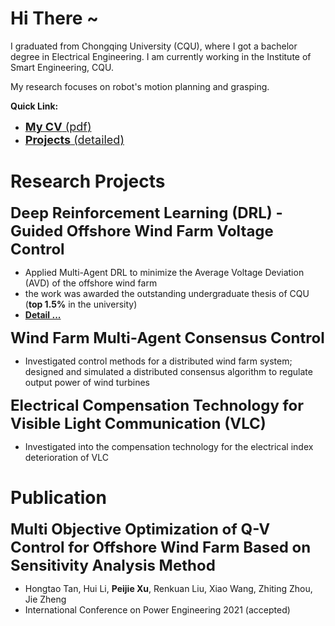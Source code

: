 <script>
var _hmt = _hmt || [];
(function() {
  var hm = document.createElement("script");
  hm.src = "https://hm.baidu.com/hm.js?7b209b2fdcb7fe3b26b9d3bfdaef9479";
  var s = document.getElementsByTagName("script")[0]; 
  s.parentNode.insertBefore(hm, s);
})();
</script>

# Hi There ~

I graduated from Chongqing University (CQU), where I got a bachelor degree in Electrical Engineering. I am currently working in the Institute of Smart Engineering, CQU.
  
My research focuses on robot's motion planning and grasping. 

**Quick Link:**
* <a href="Projects_Details/1_underguaduate_thesis.html"> <font size=4> <b>My CV</b> (pdf)</font> </a>
* <a href="Projects_Details/Projects_index.html"> <font size=4> <b>Projects</b> (detailed)</font> </a>
  

# Research Projects

<font size=5> <b>Deep Reinforcement Learning (DRL) - Guided Offshore Wind Farm Voltage Control</b> </font>  

* Applied Multi-Agent DRL to minimize the Average Voltage Deviation (AVD) of the offshore wind farm
* the work was awarded the outstanding undergraduate thesis of CQU (**top 1.5%** in the university)
* **[Detail ...](Projects_Details/1_underguaduate_thesis.md)**

<font size=5> <b>Wind Farm Multi-Agent Consensus Control</b> </font>  

* Investigated control methods for a distributed wind farm system; designed and simulated a distributed consensus algorithm to regulate output power of wind turbines

<font size=5> <b>Electrical Compensation Technology for Visible Light Communication (VLC)</b></font>  

* Investigated into the compensation technology for the electrical index deterioration of VLC

# Publication

<font size=5> <b>Multi Objective Optimization of Q-V Control for Offshore Wind Farm Based on Sensitivity Analysis Method</b></font>  
* Hongtao Tan, Hui Li, **Peijie Xu**, Renkuan Liu, Xiao Wang, Zhiting Zhou, Jie Zheng  
* International Conference on Power Engineering 2021  (accepted)
